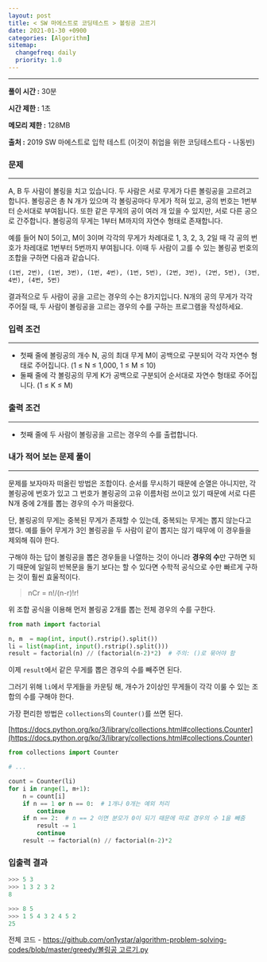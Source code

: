 ```yaml
---
layout: post
title: < SW 마에스트로 코딩테스트 > 볼링공 고르기
date: 2021-01-30 +0900
categories: [Algorithm]
sitemap:
  changefreq: daily
  priority: 1.0
---
```


---

**풀이 시간 :** 30분

**시간 제한 :** 1초

**메모리 제한 :** 128MB

**출처 :** 2019 SW 마에스트로 입학 테스트 (이것이 취업을 위한 코딩테스트다 - 나동빈)

### 문제

---

A, B 두 사람이 볼링을 치고 있습니다. 두 사람은 서로 무게가 다른 볼링공을 고르려고 합니다. 볼링공은 총 N 개가 있으며 각 볼링공마다 무게가 적혀 있고, 공의 번호는 1번부터 순서대로 부여됩니다. 또한 같은 무게의 공이 여러 개 있을 수 있지만, 서로 다른 공으로 간주합니다. 볼링공의 무게는 1부터 M까지의 자연수 형태로 존재합니다.

예를 들어 N이 5이고, M이 3이며 각각의 무게가 차례대로 1, 3, 2, 3, 2일 때 각 공의 번호가 차레대로 1번부터 5번까지 부여됩니다. 이때 두 사람이 고를 수 있는 볼링공 번호의 조합을 구하면 다음과 같습니다.

```html
(1번, 2번), (1번, 3번), (1번, 4번), (1번, 5번), (2번, 3번), (2번, 5번), (3번,
4번), (4번, 5번)
```

결과적으로 두 사람이 공을 고르는 경우의 수는 8가지입니다. N개의 공의 무게가 각각 주어질 때, 두 사람이 볼링공을 고르는 경우의 수를 구하는 프로그램을 작성하세요.

### 입력 조건

---

- 첫째 줄에 볼링공의 개수 N, 공의 최대 무게 M이 공백으로 구분되어 각각 자연수 형태로 주어집니다. (1 ≤ N ≤ 1,000, 1 ≤ M ≤ 10)
- 둘째 줄에 각 볼링공의 무게 K가 공백으로 구분되어 순서대로 자연수 형태로 주어집니다. (1 ≤ K ≤ M)

### 출력 조건

---

- 첫째 줄에 두 사람이 볼링공을 고르는 경우의 수를 출렵합니다.

### 내가 적어 보는 문제 풀이

---

문제를 보자마자 떠올린 방법은 조합이다. 순서를 무시하기 때문에 순열은 아니지만, 각 볼링공에 번호가 있고 그 번호가 볼링공의 고유 이름처럼 쓰이고 있기 때문에 서로 다른 N개 중에 2개를 뽑는 경우의 수가 떠올랐다.

단, 볼링공의 무게는 중복된 무게가 존재할 수 있는데, 중복되는 무게는 뽑지 않는다고 했다. 예를 들어 무게가 3인 볼링공을 두 사람이 같이 뽑지는 않기 때무에 이 경우들을 제외해 줘야 한다.

구해야 하는 답이 볼링공을 뽑은 경우들을 나열하는 것이 아니라 **경우의 수**만 구하면 되기 때문에 일일히 반복문을 돌기 보다는 할 수 있다면 수학적 공식으로 수만 빠르게 구하는 것이 훨씬 효울적이다.

> nCr = n!/(n-r)!r!

위 조합 공식을 이용해 먼저 볼링공 2개를 뽑는 전체 경우의 수를 구한다.

```python
from math import factorial

n, m  = map(int, input().rstrip().split())
li = list(map(int, input().rstrip().split()))
result = factorial(n) // (factorial(n-2)*2)  # 주의: ()로 묶어야 함
```

이제 `result`에서 같은 무게를 뽑은 경우의 수를 빼주면 된다.

그러기 위해 `li`에서 무게들을 카운팅 해, 개수가 2이상인 무게들이 각각 이룰 수 있는 조합의 수를 구해야 한다.

가장 편리한 방법은 `collections`의 `Counter()`를 쓰면 된다.

[https://docs.python.org/ko/3/library/collections.html#collections.Counter](https://docs.python.org/ko/3/library/collections.html#collections.Counter)

```python
from collections import Counter

# ...

count = Counter(li)
for i in range(1, m+1):
    n = count[i]
    if n == 1 or n == 0:  # 1개나 0개는 예외 처리
        continue
    if n == 2:  # n == 2 이면 분모가 0이 되기 때문에 따로 경우의 수 1을 빼줌
        result -= 1
        continue
    result -= factorial(n) // factorial(n-2)*2
```

### 입출력 결과

```python
>>> 5 3
>>> 1 3 2 3 2
8

>>> 8 5
>>> 1 5 4 3 2 4 5 2
25
```

전체 코드 - [https://github.com/on1ystar/algorithm-problem-solving-codes/blob/master/greedy/볼링공 고르기.py](https://github.com/on1ystar/algorithm-problem-solving-codes/blob/master/greedy/%EB%B3%BC%EB%A7%81%EA%B3%B5%20%EA%B3%A0%EB%A5%B4%EA%B8%B0.py)
